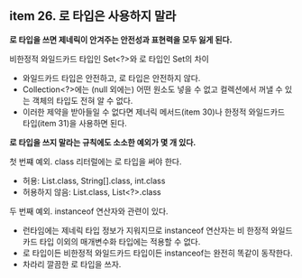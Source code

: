 ## item 26. 로 타입은 사용하지 말라

**로 타입을 쓰면 제네릭이 안겨주는 안전성과 표현력을 모두 잃게 된다.**

비한정적 와일드카드 타입인 Set<?>와 로 타입인 Set의 차이
- 와일드카드 타입은 안전하고, 로 타입은 안전하지 않다.
- Collection<?>에는 (null 외에는) 어떤 원소도 넣을 수 없고 컬렉션에서 꺼낼 수 있는 객체의 타입도 전혀 알 수 없다.
- 이러한 제약을 받아들일 수 없다면 제너릭 메서드(item 30)나 한정적 와일드카드 타입(item 31)을 사용하면 된다.

**로 타입을 쓰지 말라는 규칙에도 소소한 예외가 몇 개 있다.**

첫 번쨰 예외. class 리터럴에는 로 타입을 써야 한다.
- 허용: List.class, String[].class, int.class
- 허용하지 않음: List<String>.class, List<?>.class 

두 번째 예외. instanceof 연산자와 관련이 있다.
- 런타임에는 제네릭 타입 정보가 지워지므로 instanceof 연산자는 비 한정적 와일드카드 타입 이외의 매개변수화 타입에는 적용할 수 없다.
- 로 타입이든 비한정적 와일드카드 타입이든 instanceof는 완전히 똑같이 동작한다.
- 차라리 깔끔한 로 타입을 쓰자.